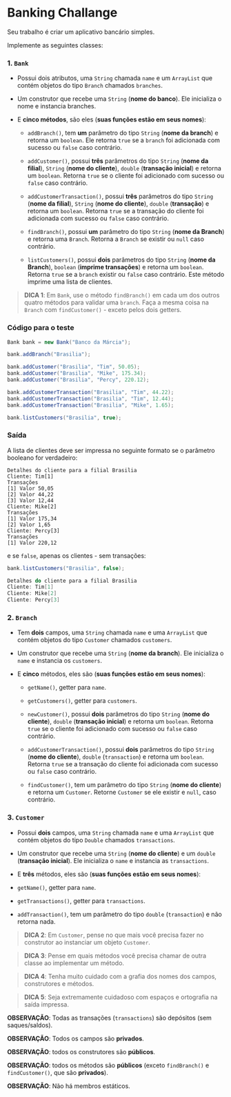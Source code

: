 # Banking Challange

Seu trabalho é criar um aplicativo bancário simples.

Implemente as seguintes classes:

### 1. `Bank`

- Possui dois atributos, uma `String` chamada `name` e um `ArrayList` que contém objetos do tipo `Branch` chamados `branches`.

- Um construtor que recebe uma `String` (**nome do banco**). Ele inicializa o nome e instancia branches.

- E **cinco métodos**, são eles (**suas funções estão em seus nomes**):

  - `addBranch()`, tem **um** parâmetro do tipo `String` (**nome da branch**) e retorna um `boolean`. Ele retorna `true` se a `branch` foi adicionada com sucesso ou `false` caso contrário.

  - `addCustomer()`, possui **três** parâmetros do tipo `String` (**nome da filial**), `String` (**nome do cliente**), `double` (**transação inicial**) e retorna um `boolean`. Retorna `true` se o cliente foi adicionado com sucesso ou `false` caso contrário.

  - `addCustomerTransaction()`, possui **três** parâmetros do tipo `String` (**nome da filial**), `String` (**nome do cliente**), `double` (**transação**) e retorna um `boolean`. Retorna `true` se a transação do cliente foi adicionada com sucesso ou `false` caso contrário.

  - `findBranch()`, possui **um** parâmetro do tipo `String` (**nome da Branch**) e retorna uma `Branch`. Retorna a `Branch` se existir ou `null` caso contrário.

  - `listCustomers()`, possui **dois** parâmetros do tipo `String` (**nome da Branch**), `boolean` (**imprime transações**) e retorna um `boolean`. Retorna `true` se a `branch` existir ou `false` caso contrário. Este método imprime uma lista de clientes.

> **DICA 1**: Em `Bank`, use o método `findBranch()` em cada um dos outros quatro métodos para validar uma `branch`. Faça a mesma coisa na `Branch` com `findCustomer()` - exceto pelos dois getters.

### Código para o teste

~~~java
Bank bank = new Bank("Banco da Márcia");

bank.addBranch("Brasilia");

bank.addCustomer("Brasilia", "Tim", 50.05);
bank.addCustomer("Brasilia", "Mike", 175.34);
bank.addCustomer("Brasilia", "Percy", 220.12);

bank.addCustomerTransaction("Brasilia", "Tim", 44.22);
bank.addCustomerTransaction("Brasilia", "Tim", 12.44);
bank.addCustomerTransaction("Brasilia", "Mike", 1.65);

bank.listCustomers("Brasilia", true);

~~~

### Saída

A lista de clientes deve ser impressa no seguinte formato se o parâmetro booleano for verdadeiro:

~~~text
Detalhes do cliente para a filial Brasilia
Cliente: Tim[1]
Transações
[1] Valor 50,05
[2] Valor 44,22
[3] Valor 12,44
Cliente: Mike[2]
Transações
[1] Valor 175,34
[2] Valor 1,65
Cliente: Percy[3]
Transações
[1] Valor 220,12
~~~

e se `false`, apenas os clientes - sem transações:

~~~java
bank.listCustomers("Brasilia", false);

Detalhes do cliente para a filial Brasilia
Cliente: Tim[1]
Cliente: Mike[2]
Cliente: Percy[3]
~~~

### 2. `Branch`

- Tem **dois** campos, uma `String` chamada `name` e uma `ArrayList` que contém objetos do tipo `Customer` chamados `customers`.

- Um construtor que recebe uma `String` (**nome da branch**). Ele inicializa o `name` e instancia os `customers`.

- E **cinco** métodos, eles são (**suas funções estão em seus nomes**):

  - `getName()`, getter para `name`.

  - `getCustomers()`, getter para `customers`.

  - `newCustomer()`, possui **dois** parâmetros do tipo `String` (**nome do cliente**), `double` (**transação inicial**) e retorna um `boolean`. Retorna `true` se o cliente foi adicionado com sucesso ou `false` caso contrário.

  - `addCustomerTransaction()`, possui **dois** parâmetros do tipo `String` (**nome do cliente**), `double` (`transaction`) e retorna um `boolean`. Retorna `true` se a transação do cliente foi adicionada com sucesso ou `false` caso contrário.

  - `findCustomer()`, tem um parâmetro do tipo `String` (**nome do cliente**) e retorna um `Customer`. Retorne `Customer` se ele existir e `null`, caso contrário.

### 3. `Customer`

-  Possui **dois** campos, uma `String` chamada `name` e uma `ArrayList` que contém objetos do tipo `Double` chamados `transactions`.

-  Um construtor que recebe uma `String` (**nome do cliente**) e um `double` (**transação inicial**). Ele inicializa o `name` e instancia as `transactions`.

-  E **três** métodos, eles são (**suas funções estão em seus nomes**):

-  `getName()`, getter para `name`.

-  `getTransactions()`, getter para `transactions`.

-  `addTransaction()`, tem um parâmetro do tipo `double` (`transaction`) e não retorna nada.

> **DICA 2**: Em `Customer`, pense no que mais você precisa fazer no construtor ao instanciar um objeto `Customer`.

> **DICA 3**: Pense em quais métodos você precisa chamar de outra classe ao implementar um método.

> **DICA 4**: Tenha muito cuidado com a grafia dos nomes dos campos, construtores e métodos.

> **DICA 5**: Seja extremamente cuidadoso com espaços e ortografia na saída impressa.

**OBSERVAÇÃO**: Todas as transações (`transactions`) são depósitos (sem saques/saldos).

**OBSERVAÇÃO**: Todos os campos são **privados**.

**OBSERVAÇÃO**: todos os construtores são **públicos**.

**OBSERVAÇÃO**: todos os métodos são **públicos** (exceto `findBranch()` e `findCustomer()`, que são **privados**).

**OBSERVAÇÃO**: Não há membros estáticos.
